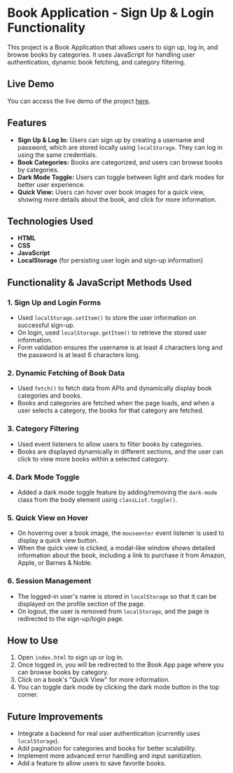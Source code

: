 # Book Application - Sign Up & Login Functionality

This project is a Book Application that allows users to sign up, log in, and browse books by categories. It uses JavaScript for handling user authentication, dynamic book fetching, and category filtering.

## Live Demo

You can access the live demo of the project [here](https://sunnykumar-code.github.io/Book-App/).

## Features

- **Sign Up & Log In:** Users can sign up by creating a username and password, which are stored locally using `localStorage`. They can log in using the same credentials.
- **Book Categories:** Books are categorized, and users can browse books by categories.
- **Dark Mode Toggle:** Users can toggle between light and dark modes for better user experience.
- **Quick View:** Users can hover over book images for a quick view, showing more details about the book, and click for more information.



## Technologies Used

- **HTML**
- **CSS**
- **JavaScript**
- **LocalStorage** (for persisting user login and sign-up information)

## Functionality & JavaScript Methods Used

### 1. **Sign Up and Login Forms**
   - Used `localStorage.setItem()` to store the user information on successful sign-up.
   - On login, used `localStorage.getItem()` to retrieve the stored user information.
   - Form validation ensures the username is at least 4 characters long and the password is at least 6 characters long.
   
### 2. **Dynamic Fetching of Book Data**
   - Used `fetch()` to fetch data from APIs and dynamically display book categories and books.
   - Books and categories are fetched when the page loads, and when a user selects a category, the books for that category are fetched.
   
### 3. **Category Filtering**
   - Used event listeners to allow users to filter books by categories.
   - Books are displayed dynamically in different sections, and the user can click to view more books within a selected category.

### 4. **Dark Mode Toggle**
   - Added a dark mode toggle feature by adding/removing the `dark-mode` class from the body element using `classList.toggle()`.

### 5. **Quick View on Hover**
   - On hovering over a book image, the `mouseenter` event listener is used to display a quick view button.
   - When the quick view is clicked, a modal-like window shows detailed information about the book, including a link to purchase it from Amazon, Apple, or Barnes & Noble.

### 6. **Session Management**
   - The logged-in user's name is stored in `localStorage` so that it can be displayed on the profile section of the page.
   - On logout, the user is removed from `localStorage`, and the page is redirected to the sign-up/login page.

## How to Use

1. Open `index.html` to sign up or log in.
2. Once logged in, you will be redirected to the Book App page where you can browse books by category.
3. Click on a book's "Quick View" for more information.
4. You can toggle dark mode by clicking the dark mode button in the top corner.

## Future Improvements

- Integrate a backend for real user authentication (currently uses `localStorage`).
- Add pagination for categories and books for better scalability.
- Implement more advanced error handling and input sanitization.
- Add a feature to allow users to save favorite books.


